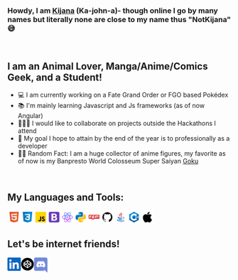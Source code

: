 ### Howdy, I am [Kijana] (Ka-john-a)- though online I go by many names but literally none are close to my name thus "NotKijana" 😅 ###

<br />

## I am an Animal Lover, Manga/Anime/Comics Geek, and a Student! ##
- 💻 I am currently working on a Fate Grand Order or FGO based Pokédex
- 📚 I'm mainly learning Javascript and Js frameworks (as of now Angular)
- 👨🏾‍💻 I would like to collaborate on projects outside the Hackathons I attend
- 👔 My goal I hope to attain by the end of the year is to professionally as a developer
- 🥷🏾 Random Fact: I am a huge collector of anime figures, my favorite as of now is my Banpresto World Colosseum Super Saiyan [Goku]

<br />

## My Languages and Tools: ##
<img align="left" alt="html" width="30px" src=".github/images/html.svg"/> 
<img align="left" alt="CSS3" width="30px" src=".github/images/css3.svg"/> 
<img align="left" alt="Javascript" width="30px" src=".github/images/javascript.svg"/> 
<img align="left" alt="Bootstrap" width="30px" src=".github/images/bootstrap.svg"/>
<img align="left" alt="react" width="30px" src=".github/images/react.svg"/> 
<img align="left" alt="python" width="30px" src=".github/images/python.svg"/>
<img align="left" alt="npm" width="30px" src=".github/images/npm.svg"/>
<img align="left" alt="git" width="30px" src=".github/images/git.svg"/>
<img align="left" alt="Java" width="30px" src=".github/images/java.svg"/>
<img align="left" alt="C++" width="30px" src=".github/images/cpp.svg"/>
<img align="left" alt="Apple/Linux" width="30px" src=".github/images/apple.svg"/> 

<br />
<br />

## Let's be internet friends! ##
[<img align="left" alt="NotKijana LinkedIn" width="30px" src=".github/images/linkedin.svg" />][linkedin]
[<img align="left" alt="NotKijana LinkedIn" width="30px" src=".github/images/codepen.png" />][codepen]
[<img align="left" alt="NotKijana LinkedIn" width="30px" fill="#7289da" src=".github/images/discord.svg" />][discord]


[Kijana]: kijana.io
[Goku]: https://www.amazon.com/Banpresto-Dragon-Figure-Colosseum-ver-Vol-1/dp/B076VLY621
[linkedin]: https://www.linkedin.com/in/kijana-richmond-525a95162/
[codepen]: https://codepen.io/NotKijana
[discord]: https://discordapp.com/users/813521466510540811/
